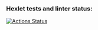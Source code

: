 ### Hexlet tests and linter status:
[![Actions Status](https://github.com/chelninecz/frontend-project-44/actions/workflows/hexlet-check.yml/badge.svg)](https://github.com/chelninecz/frontend-project-44/actions)